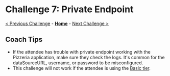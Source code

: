 # Challenge 7: Private Endpoint

[< Previous Challenge](./06-online-cutover-validation.md) - **[Home](./README.md)**  - [Next Challenge >](./08-replication.md)

## Coach Tips

* If the attendee has trouble with private endpoint working with the Pizzeria application, make sure they check the logs. It's common for the dataSourceURL, username, or password to be misconfigured. 
* This challenge will not work if the attendee is using the [Basic tier](https://docs.microsoft.com/en-us/azure/mysql/concepts-data-access-security-private-link). 
